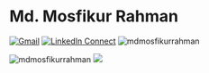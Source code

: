 # Md. Mosfikur Rahman

[![Gmail](https://img.shields.io/badge/%20-Send%20Mail-black?color=14171A&labelColor=ef5350&logo=gmail&logoColor=ffffff)](mailto:mdmosfikurrahman.cse@gmail.com?subject=From%20GitHub&cc=mosfikur15-2065@diu.edu.bd&body=Hi,%20there.%20Found%20you%20from%20GitHub.)
[![LinkedIn Connect](https://img.shields.io/badge/%20-Connect-black?color=14171A&labelColor=212121&logo=linkedin&logoColor=ffffff)](https://www.linkedin.com/in/mdmosfikurrahman/) <img src="https://komarev.com/ghpvc/?username=mdmosfikurrahman" alt="mdmosfikurrahman" />

<p align="left">
  <img src="https://github-readme-stats.vercel.app/api?username=mdmosfikurrahman&theme=Cyberpunk&show_icons=true" alt="mdmosfikurrahman" />
  <a href="https://github.com/mdmosfikurrahman"> <img src="https://github-readme-stats.anuraghazra1.vercel.app/api/top-langs/?username=mdmosfikurrahman&layout=compact&theme=Cyberpunk" />
  </a>
</p>
